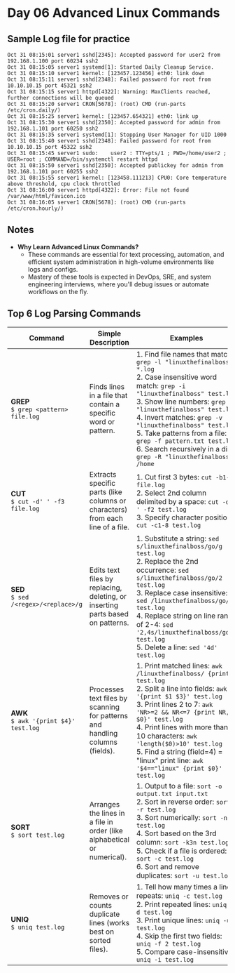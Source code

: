 # Day 06 Advanced Linux Commands

## Sample Log file for practice
```
Oct 31 08:15:01 server1 sshd[2345]: Accepted password for user2 from 192.168.1.100 port 60234 ssh2
Oct 31 08:15:05 server1 systemd[1]: Started Daily Cleanup Service.
Oct 31 08:15:10 server1 kernel: [123457.123456] eth0: link down
Oct 31 08:15:11 server1 sshd[2348]: Failed password for root from 10.10.10.15 port 45321 ssh2
Oct 31 08:15:15 server1 httpd[4322]: Warning: MaxClients reached, further connections will be queued
Oct 31 08:15:20 server1 CRON[5678]: (root) CMD (run-parts /etc/cron.daily/)
Oct 31 08:15:25 server1 kernel: [123457.654321] eth0: link up
Oct 31 08:15:30 server1 sshd[2350]: Accepted password for admin from 192.168.1.101 port 60250 ssh2
Oct 31 08:15:35 server1 systemd[1]: Stopping User Manager for UID 1000
Oct 31 08:15:40 server1 sshd[2348]: Failed password for root from 10.10.10.15 port 45322 ssh2
Oct 31 08:15:45 server1 sudo:    user2 : TTY=pts/1 ; PWD=/home/user2 ; USER=root ; COMMAND=/bin/systemctl restart httpd
Oct 31 08:15:50 server1 sshd[2350]: Accepted publickey for admin from 192.168.1.101 port 60255 ssh2
Oct 31 08:15:55 server1 kernel: [123458.111213] CPU0: Core temperature above threshold, cpu clock throttled
Oct 31 08:16:00 server1 httpd[4322]: Error: File not found /var/www/html/favicon.ico
Oct 31 08:16:05 server1 CRON[5678]: (root) CMD (run-parts /etc/cron.hourly/)
```

## Notes

- **Why Learn Advanced Linux Commands?**
  - These commands are essential for text processing, automation, and efficient system administration in high-volume environments like logs and configs.
  - Mastery of these tools is expected in DevOps, SRE, and system engineering interviews, where you'll debug issues or automate workflows on the fly.

## Top 6 Log Parsing Commands

| Command | Simple Description | Examples |
|---------|--------------------|----------|
| **GREP**<br>`$ grep <pattern> file.log` | Finds lines in a file that contain a specific word or pattern. | 1. Find file names that match: `grep -l "linuxthefinalboss" *.log`<br>2. Case insensitive word match: `grep -i "linuxthefinalboss" test.log`<br>3. Show line numbers: `grep -n "linuxthefinalboss" test.log`<br>4. Invert matches: `grep -v "linuxthefinalboss" test.log`<br>5. Take patterns from a file: `grep -f pattern.txt test.log`<br>6. Search recursively in a dir: `grep -R "linuxthefinalboss" /home` |
| **CUT**<br>`$ cut -d' ' -f3 file.log` | Extracts specific parts (like columns or characters) from each line of a file. | 1. Cut first 3 bytes: `cut -b1-3 file.log`<br>2. Select 2nd column delimited by a space: `cut -d' ' -f2 test.log`<br>3. Specify character position: `cut -c1-8 test.log` |
| **SED**<br>`$ sed /<regex>/<replace>/g` | Edits text files by replacing, deleting, or inserting parts based on patterns. | 1. Substitute a string: `sed s/linuxthefinalboss/go/g test.log`<br>2. Replace the 2nd occurrence: `sed s/linuxthefinalboss/go/2 test.log`<br>3. Replace case insensitive: `sed /linuxthefinalboss/go/I test.log`<br>4. Replace string on line range of 2-4: `sed '2,4s/linuxthefinalboss/go/' test.log`<br>5. Delete a line: `sed '4d' test.log` |
| **AWK**<br>`$ awk '{print $4}' test.log` | Processes text files by scanning for patterns and handling columns (fields). | 1. Print matched lines: `awk /linuxthefinalboss/ {print} test.log`<br>2. Split a line into fields: `awk '{print $1 $3}' test.log`<br>3. Print lines 2 to 7: `awk 'NR>=2 && NR<=7 {print NR, $0}' test.log`<br>4. Print lines with more than 10 characters: `awk 'length($0)>10' test.log`<br>5. Find a string (field=4) = "linux" print line: `awk '$4=="linux" {print $0}' test.log` |
| **SORT**<br>`$ sort test.log` | Arranges the lines in a file in order (like alphabetical or numerical). | 1. Output to a file: `sort -o output.txt input.txt`<br>2. Sort in reverse order: `sort -r test.log`<br>3. Sort numerically: `sort -n test.log`<br>4. Sort based on the 3rd column: `sort -k3n test.log`<br>5. Check if a file is ordered: `sort -c test.log`<br>6. Sort and remove duplicates: `sort -u test.log` |
| **UNIQ**<br>`$ uniq test.log` | Removes or counts duplicate lines (works best on sorted files). | 1. Tell how many times a line repeats: `uniq -c test.log`<br>2. Print repeated lines: `uniq -d test.log`<br>3. Print unique lines: `uniq -u test.log`<br>4. Skip the first two fields: `uniq -f 2 test.log`<br>5. Compare case-insensitive: `uniq -i test.log`

